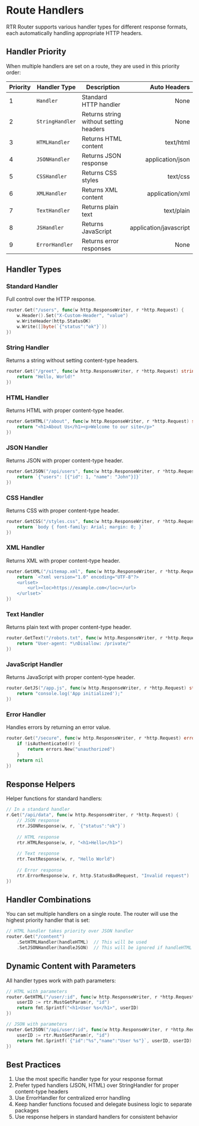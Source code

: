 # Route Handlers

RTR Router supports various handler types for different response formats, each automatically handling appropriate HTTP headers.

## Handler Priority

When multiple handlers are set on a route, they are used in this priority order:

| Priority | Handler Type   | Description                          | Auto Headers  |
|----------|----------------|--------------------------------------|--------------:|
| 1        | `Handler`      | Standard HTTP handler                | None          |
| 2        | `StringHandler`| Returns string without setting headers| None          |
| 3        | `HTMLHandler`  | Returns HTML content                 | text/html     |
| 4        | `JSONHandler`  | Returns JSON response                | application/json |
| 5        | `CSSHandler`   | Returns CSS styles                   | text/css      |
| 6        | `XMLHandler`   | Returns XML content                  | application/xml |
| 7        | `TextHandler`  | Returns plain text                   | text/plain    |
| 8        | `JSHandler`    | Returns JavaScript                   | application/javascript |
| 9        | `ErrorHandler` | Returns error responses              | None          |

## Handler Types

### Standard Handler
Full control over the HTTP response.

```go
router.Get("/users", func(w http.ResponseWriter, r *http.Request) {
    w.Header().Set("X-Custom-Header", "value")
    w.WriteHeader(http.StatusOK)
    w.Write([]byte(`{"status":"ok"}`))
})
```

### String Handler
Returns a string without setting content-type headers.

```go
router.Get("/greet", func(w http.ResponseWriter, r *http.Request) string {
    return "Hello, World!"
})
```

### HTML Handler
Returns HTML with proper content-type header.

```go
router.GetHTML("/about", func(w http.ResponseWriter, r *http.Request) string {
    return "<h1>About Us</h1><p>Welcome to our site</p>"
})
```

### JSON Handler
Returns JSON with proper content-type header.

```go
router.GetJSON("/api/users", func(w http.ResponseWriter, r *http.Request) string {
    return `{"users": [{"id": 1, "name": "John"}]}`
})
```

### CSS Handler
Returns CSS with proper content-type header.

```go
router.GetCSS("/styles.css", func(w http.ResponseWriter, r *http.Request) string {
    return `body { font-family: Arial; margin: 0; }`
})
```

### XML Handler
Returns XML with proper content-type header.

```go
router.GetXML("/sitemap.xml", func(w http.ResponseWriter, r *http.Request) string {
    return `<?xml version="1.0" encoding="UTF-8"?>
    <urlset>
        <url><loc>https://example.com</loc></url>
    </urlset>`
})
```

### Text Handler
Returns plain text with proper content-type header.

```go
router.GetText("/robots.txt", func(w http.ResponseWriter, r *http.Request) string {
    return "User-agent: *\nDisallow: /private/"
})
```

### JavaScript Handler
Returns JavaScript with proper content-type header.

```go
router.GetJS("/app.js", func(w http.ResponseWriter, r *http.Request) string {
    return "console.log('App initialized');"
})
```

### Error Handler
Handles errors by returning an error value.

```go
router.Get("/secure", func(w http.ResponseWriter, r *http.Request) error {
    if !isAuthenticated(r) {
        return errors.New("unauthorized")
    }
    return nil
})
```

## Response Helpers

Helper functions for standard handlers:

```go
// In a standard handler
r.Get("/api/data", func(w http.ResponseWriter, r *http.Request) {
    // JSON response
    rtr.JSONResponse(w, r, `{"status":"ok"}`)
    
    // HTML response
    rtr.HTMLResponse(w, r, "<h1>Hello</h1>")
    
    // Text response
    rtr.TextResponse(w, r, "Hello World")
    
    // Error response
    rtr.ErrorResponse(w, r, http.StatusBadRequest, "Invalid request")
})
```

## Handler Combinations

You can set multiple handlers on a single route. The router will use the highest priority handler that is set:

```go
// HTML handler takes priority over JSON handler
router.Get("/content")
    .SetHTMLHandler(handleHTML)  // This will be used
    .SetJSONHandler(handleJSON)  // This will be ignored if handleHTML is set
```

## Dynamic Content with Parameters

All handler types work with path parameters:

```go
// HTML with parameters
router.GetHTML("/user/:id", func(w http.ResponseWriter, r *http.Request) string {
    userID := rtr.MustGetParam(r, "id")
    return fmt.Sprintf("<h1>User %s</h1>", userID)
})

// JSON with parameters
router.GetJSON("/api/user/:id", func(w http.ResponseWriter, r *http.Request) string {
    userID := rtr.MustGetParam(r, "id")
    return fmt.Sprintf(`{"id":"%s","name":"User %s"}`, userID, userID)
})
```

## Best Practices

1. Use the most specific handler type for your response format
2. Prefer typed handlers (JSON, HTML) over StringHandler for proper content-type headers
3. Use ErrorHandler for centralized error handling
4. Keep handler functions focused and delegate business logic to separate packages
5. Use response helpers in standard handlers for consistent behavior
